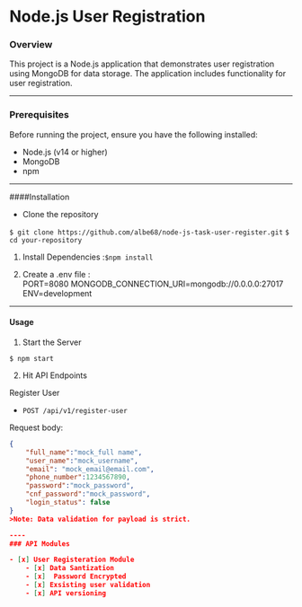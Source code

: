 # Node.js User Registration

### Overview

This project is a Node.js application that demonstrates user registration using MongoDB for data storage. The application includes functionality for user registration.

----
### Prerequisites

Before running the project, ensure you have the following installed:

- Node.js (v14 or higher)
- MongoDB
- npm
----
####Installation

- Clone the repository

`$ git clone https://github.com/albe68/node-js-task-user-register.git`
`$ cd your-repository`

1. Install Dependencies :`$npm install`

2. Create a .env file : 	
PORT=8080
MONGODB_CONNECTION_URI=mongodb://0.0.0.0:27017
ENV=development
----
#### Usage

1. Start the Server

`$ npm start`

2. Hit API Endpoints

Register User

- `POST /api/v1/register-user`

Request body:

```json
{
    "full_name":"mock_full name",
    "user_name":"mock_username",
    "email": "mock_email@email.com",
    "phone_number":1234567890,
    "password":"mock_password",
    "cnf_password":"mock_password",
    "login_status": false
}
>Note: Data validation for payload is strict.

----
### API Modules

- [x] User Registeration Module
    - [x] Data Santization
    - [x]  Password Encrypted
	- [x] Exsisting user validation
    - [x] API versioning









